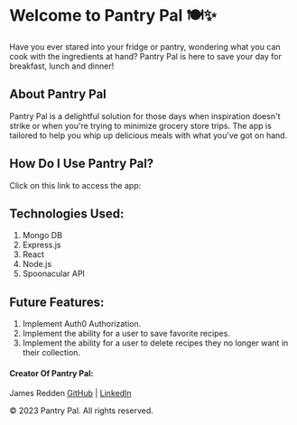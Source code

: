 # Welcome to Pantry Pal 🍽️✨

Have you ever stared into your fridge or pantry, wondering what you can cook with the ingredients at hand? Pantry Pal is here to save your day for breakfast, lunch and dinner!

## About Pantry Pal
Pantry Pal is a delightful solution for those days when inspiration doesn't strike or when you're trying to minimize grocery store trips. The app is tailored to help you whip up delicious meals with what you've got on hand.

## How Do I Use Pantry Pal? 
Click on this link to access the app: 



## Technologies Used:
    
1. Mongo DB 
2. Express.js
3. React 
4. Node.js 
5. Spoonacular API


## Future Features: 

1. Implement Auth0 Authorization.
2. Implement the ability for a user to save favorite recipes.
3. Implement the ability for a user to delete recipes they no longer want in their collection.




#### Creator Of Pantry Pal:
James Redden [GitHub](https://github.com/jaredden1) | [LinkedIn](https://www.linkedin.com/in/jamesredden1/)

© 2023 Pantry Pal. All rights reserved.